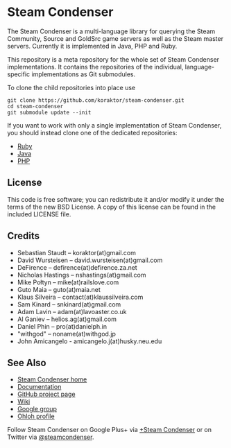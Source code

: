 Steam Condenser
===============

The Steam Condenser is a multi-language library for querying the Steam
Community, Source and GoldSrc game servers as well as the Steam master servers.
Currently it is implemented in Java, PHP and Ruby.

This repository is a meta repository for the whole set of Steam Condenser
implementations. It contains the repositories of the individual, language-specific
implementations as Git submodules.

To clone the child repositories into place use

    git clone https://github.com/koraktor/steam-condenser.git
    cd steam-condenser
    git submodule update --init

If you want to work with only a single implementation of Steam Condenser, you
should instead clone one of the dedicated repositories:

* [Ruby](https://github.com/koraktor/steam-condenser-ruby)
* [Java](https://github.com/koraktor/steam-condenser-java)
* [PHP](https://github.com/koraktor/steam-condenser-php)

## License

This code is free software; you can redistribute it and/or modify it under the
terms of the new BSD License. A copy of this license can be found in the
included LICENSE file.

## Credits

* Sebastian Staudt – koraktor(at)gmail.com
* David Wursteisen – david.wursteisen(at)gmail.com
* DeFirence – defirence(at)defirence.za.net
* Nicholas Hastings – nshastings(at)gmail.com
* Mike Połtyn – mike(at)railslove.com
* Guto Maia – guto(at)maia.net
* Klaus Silveira – contact(at)klaussilveira.com
* Sam Kinard – snkinard(at)gmail.com
* Adam Lavin – adam(at)lavoaster.co.uk
* Al Ganiev – helios.ag(at)gmail.com
* Daniel Phin – pro(at)danielph.in
* "withgod" – noname(at)withgod.jp
* John Amicangelo - amicangelo.j(at)husky.neu.edu

## See Also

* [Steam Condenser home](https://koraktor.de/steam-condenser)
* [Documentation](http://rubydoc.info/gems/steam-condenser)
* [GitHub project page](https://github.com/koraktor/steam-condenser)
* [Wiki](https://github.com/koraktor/steam-condenser/wiki)
* [Google group](http://groups.google.com/group/steam-condenser)
* [Ohloh profile](http://www.ohloh.net/projects/steam-condenser)

Follow Steam Condenser on Google Plus+ via
[+Steam Condenser](https://plus.google.com/b/109400543549250623875/109400543549250623875)
or on Twitter via [@steamcondenser](https://twitter.com/steamcondenser).
